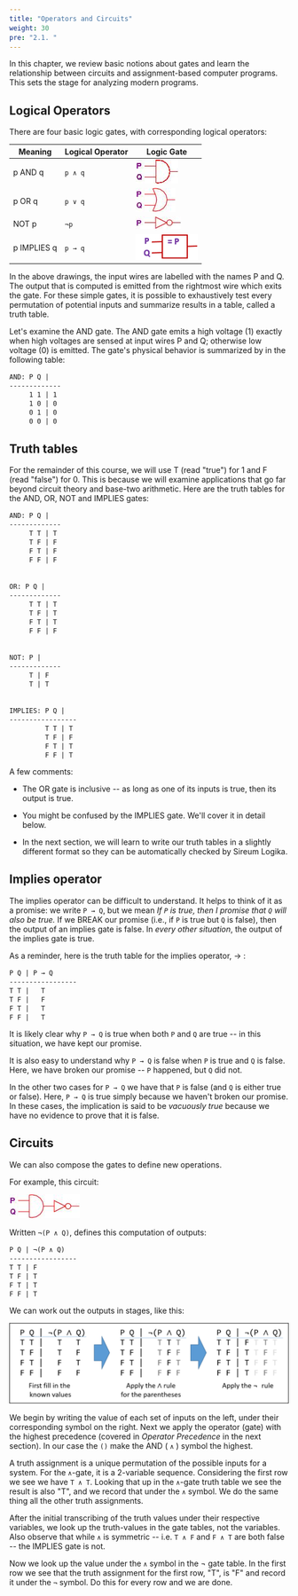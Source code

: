 ```yaml
---
title: "Operators and Circuits"
weight: 30
pre: "2.1. "
---
```


In this chapter, we review basic notions about gates and learn the relationship between circuits and assignment-based computer programs. This sets the stage for analyzing modern programs.

## Logical Operators

There are four basic logic gates, with corresponding logical operators:

| Meaning | Logical Operator | Logic Gate |
| --- | --- | --- |
| p AND q | `p ∧ q` | ![AND gate](/images/AND.png) |
| p OR q | `p ∨ q` | ![OR gate](/images/OR.png) |
| NOT p | `¬p`| ![NOT gate](/images/NOT.png) |
| p IMPLIES q | `p → q` | ![IMPLIES gate](/images/IMPLIES.png) |

In the above drawings, the input wires are labelled with the names P and Q. The output that is computed is emitted from the rightmost wire which exits the gate. For these simple gates, it is possible to exhaustively test every permutation of potential inputs and summarize results in a table, called a truth table.

Let's examine the AND gate. The AND gate emits a high voltage (1) exactly when high voltages are sensed at input wires P and Q; otherwise low voltage (0) is emitted. The gate's physical behavior is summarized by in the following table:

```text
AND: P Q |
-------------
     1 1 | 1
     1 0 | 0
     0 1 | 0
     0 0 | 0
```

## Truth tables

For the remainder of this course, we will use T (read "true") for 1 and F (read "false") for 0. This is because we will examine applications that go far beyond circuit theory and base-two arithmetic. Here are the truth tables for the AND, OR, NOT and IMPLIES gates:

```text
AND: P Q |
-------------
     T T | T
     T F | F
     F T | F
     F F | F


OR: P Q |
-------------
     T T | T
     T F | T
     F T | T
     F F | F


NOT: P |
-------------
     T | F
     T | T


IMPLIES: P Q |
-----------------
         T T | T
         T F | F
         F T | T
         F F | T
```

A few comments: 
- The OR gate is inclusive -- as long as one of its inputs is true, then its output is true.

- You might be confused by the IMPLIES gate. We'll cover it in detail below.

- In the next section, we will learn to write our truth tables in a slightly different format so they can be automatically checked by Sireum Logika.

## Implies operator

The implies operator can be difficult to understand. It helps to think of it as a promise: we write `P → Q`, but we mean *If `P` is true, then I promise that `Q` will also be true.* If we BREAK our promise (i.e., if `P` is true but `Q` is false), then the output of an implies gate is false. In *every other situation*, the output of the implies gate is true.

As a reminder, here is the truth table for the implies operator, → :

```text
P Q | P → Q
-----------------
T T |   T
T F |   F
F T |   T
F F |   T
```

It is likely clear why `P → Q` is true when both `P` and `Q` are true -- in this situation, we have kept our promise. 

It is also easy to understand why `P → Q` is false when `P` is true and `Q` is false. Here, we have broken our promise -- `P` happened, but `Q` did not.

In the other two cases for `P → Q` we have that `P` is false (and `Q` is either true or false). Here, `P → Q` is true simply because we haven't broken our promise. In these cases, the implication is said to be *vacuously true* because we have no evidence to prove that it is false.

## Circuits

We can also compose the gates to define new operations.

For example, this circuit:

![circuit combo](/images/circuit1.png)

Written `¬(P ∧ Q)`, defines this computation of outputs:

```text
P Q | ¬(P ∧ Q)
-----------------
T T | F
T F | T
F T | T
F F | T
```

We can work out the outputs in stages, like this:

![circuit stages](/images/NotLogikaTT.png)

We begin by writing the value of each set of inputs on the left, under their corresponding symbol on the right. Next we apply the operator (gate) with the highest precedence (covered in *Operator Precedence* in the next section). In our case the `()` make the AND ( `∧` ) symbol the highest.

A truth assignment is a unique permutation of the possible inputs for a system. For the `∧`-gate, it is a 2-variable sequence. Considering the first row we see we have `T ∧ T`. Looking that up in the `∧`-gate truth table we see the result is also "T", and we record that under the `∧` symbol. We do the same thing all the other truth assignments.

After the initial transcribing of the truth values under their respective variables, we look up the truth-values in the gate tables, not the variables. Also observe that while `∧` is symmetric -- i.e. `T ∧ F` and `F ∧ T` are both false -- the IMPLIES gate is not.

Now we look up the value under the `∧` symbol in the ¬ gate table. In the first row we see that the truth assignment for the first row, "T", is "F" and record it under the `¬` symbol. Do this for every row and we are done.